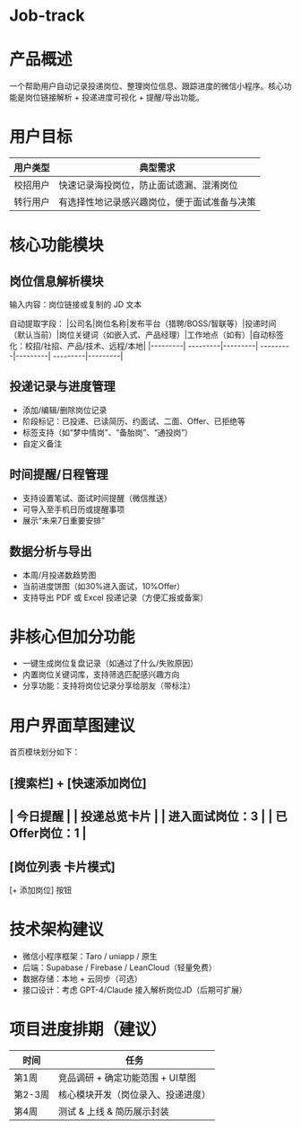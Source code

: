 # Job-track
# 产品概述
一个帮助用户自动记录投递岗位、整理岗位信息、跟踪进度的微信小程序。核心功能是岗位链接解析 + 投递进度可视化 + 提醒/导出功能。

# 用户目标
| 用户类型 | 典型需求 |
|---------| ---------|
| 校招用户 |	快速记录海投岗位，防止面试遗漏、混淆岗位 |
| 转行用户	| 有选择性地记录感兴趣岗位，便于面试准备与决策 |


# 核心功能模块
## 岗位信息解析模块
输入内容：岗位链接或复制的 JD 文本

自动提取字段：
|公司名|岗位名称|发布平台（猎聘/BOSS/智联等）|投递时间（默认当前）|岗位关键词（如嵌入式、产品经理）|工作地点（如有）|自动标签化：校招/社招、产品/技术、远程/本地|
|---------| ---------|---------| ---------|---------| ---------|---------|
## 投递记录与进度管理
- 添加/编辑/删除岗位记录
- 阶段标记：已投递、已读简历、约面试、二面、Offer、已拒绝等
- 标签支持（如“梦中情岗”、“备胎岗”、“通投岗”）
- 自定义备注

## 时间提醒/日程管理
- 支持设置笔试、面试时间提醒（微信推送）
- 可导入至手机日历或提醒事项
- 展示“未来7日重要安排”

## 数据分析与导出
- 本周/月投递数趋势图
- 当前进度饼图（如30%进入面试，10%Offer）
- 支持导出 PDF 或 Excel 投递记录（方便汇报或备案）

# 非核心但加分功能
- 一键生成岗位复盘记录（如通过了什么/失败原因）
- 内置岗位关键词库，支持筛选匹配感兴趣方向
- 分享功能：支持将岗位记录分享给朋友（带标注）

# 用户界面草图建议
首页模块划分如下：

[搜索栏] + [快速添加岗位]
-------------
| 今日提醒         |
| 投递总览卡片      |
| 进入面试岗位：3   |
| 已Offer岗位：1    |
-------------
[岗位列表 卡片模式]
-------------
[+ 添加岗位] 按钮

# 技术架构建议
- 微信小程序框架：Taro / uniapp / 原生
- 后端：Supabase / Firebase / LeanCloud（轻量免费）
- 数据存储：本地 + 云同步（可选）
- 接口设计：考虑 GPT-4/Claude 接入解析岗位JD（后期可扩展）

# 项目进度排期（建议）
|时间|任务|
|---------| ---------|
|第1周|	竞品调研 + 确定功能范围 + UI草图|
|第2-3周|	核心模块开发（岗位录入、投递进度）|
|第4周|	测试 & 上线 & 简历展示封装|

